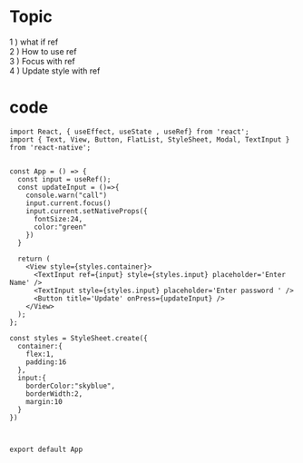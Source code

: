 # Topic

1 ) what if ref <br>
2 ) How to use ref <br>
3 ) Focus with ref<br>
4 ) Update style with ref <br>

# code 


    import React, { useEffect, useState , useRef} from 'react';
    import { Text, View, Button, FlatList, StyleSheet, Modal, TextInput } from 'react-native';


    const App = () => {
      const input = useRef();
      const updateInput = ()=>{
        console.warn("call")
        input.current.focus()
        input.current.setNativeProps({
          fontSize:24,
          color:"green"
        })
      }

      return (
        <View style={styles.container}>
          <TextInput ref={input} style={styles.input} placeholder='Enter Name' />
          <TextInput style={styles.input} placeholder='Enter password ' />
          <Button title='Update' onPress={updateInput} />
        </View>
      );
    };

    const styles = StyleSheet.create({
      container:{
        flex:1,
        padding:16
      },
      input:{
        borderColor:"skyblue",
        borderWidth:2,
        margin:10
      }
    })



    export default App

